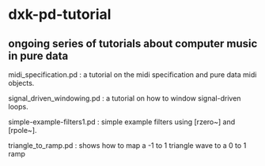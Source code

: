 # dxk-pd-tutorial
## ongoing series of tutorials about computer music in pure data

midi_specification.pd : a tutorial on the midi specification and pure data midi objects.

signal_driven_windowing.pd : a tutorial on how to window signal-driven loops.

simple-example-filters1.pd : simple example filters using [rzero~] and [rpole~].


triangle_to_ramp.pd : shows how to map a -1 to 1 triangle wave to a 0 to 1 ramp
